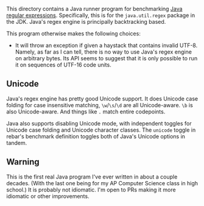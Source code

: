 This directory contains a Java runner program for benchmarking [Java regular
expressions][java-regex]. Specifically, this is for the `java.util.regex`
package in the JDK. Java's regex engine is principally backtracking based.

This program otherwise makes the following choices:

* It will throw an exception if given a haystack that contains invalid UTF-8.
Namely, as far as I can tell, there is no way to use Java's regex engine on
arbitrary bytes. Its API seems to suggest that it is only possible to run it on
sequences of UTF-16 code units.

## Unicode

Java's regex engine has pretty good Unicode support. It does Unicode case
folding for case insensitive matching, `\w`/`\s`/`\d` are all Unicode-aware.
`\b` is also Unicode-aware. And things like `.` match entire codepoints.

Java also supports disabling Unicode mode, with independent toggles for
Unicode case folding and Unicode character classes. The `unicode` toggle
in rebar's benchmark definition toggles both of Java's Unicode options in
tandem.

## Warning

This is the first real Java program I've ever written in about a couple
decades. (With the last one being for my AP Computer Science class in high
school.) It is probably not idiomatic. I'm open to PRs making it more idiomatic
or other improvements.

[java-regex]: https://docs.oracle.com/javase/7/docs/api/java/util/regex/Pattern.html

